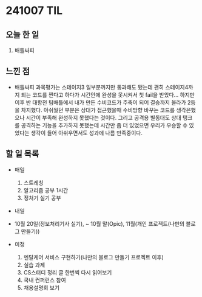 # 241007 TIL

## 오늘 한 일
1. 배틀싸피

## 느낀 점
  - 배틀싸피 과목평가는 스테이지3 일부분까지만 통과해도 됐는데 괜히 스테이지4까지 되는 코드를 짠다고 하다가 시간안에 완성을 못시켜서 첫 fail을 받았다... 하지만 이후 반 대항전 팀배틀에서 내가 만든 수비코드가 주축이 되어 결승까지 올라가 2등을 차지했다. 아쉬웠던 부분은 상대가 접근했을때 수비방향 바꾸는 코드를 생각은했으나 시간이 부족해 완성하지 못했다는 것이다. 그리고 공격용 별동대도 상대 탱크를 공격하는 기능을 추가하지 못했는데 시간만 좀 더 있었으면 우리가 우승할 수 있었다는 생각이 들어 아쉬우면서도 성과에 나름 만족중이다.

## 할 일 목록
  - 매일
    1. 스트레칭
    2. 알고리즘 공부 1시간
    3. 정처기 실기 공부

  - 내일

  - 10월 20일(정보처리기사 실기), ~ 10월 말(Opic), 11월(개인 프로젝트(나만의 블로그 만들기))

  - 미정
    1. 멘탈케어 서비스 구현하기(나만의 블로그 만들기 프로젝트 이후)
    2. 실습 과제
    3. CS스터디 정리 글 한번씩 다시 읽어보기
    4. 국내 컨퍼런스 참여
    5. 채용설명회 보기